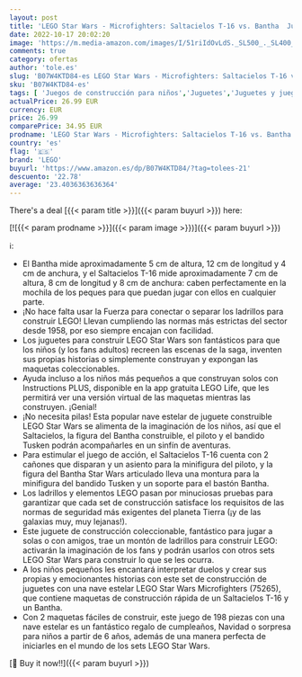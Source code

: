 ```yaml
---
layout: post
title: 'LEGO Star Wars - Microfighters: Saltacielos T-16 vs. Bantha  Juguete de La Guerra de las Galaxias una Esperanza  Incluye Minifigura de Piloto  un Bandido y Bantha  75265 '
date: 2022-10-17 20:02:20
image: 'https://m.media-amazon.com/images/I/51riIdOvLdS._SL500_._SL400_.jpg'
comments: true
category: ofertas
author: 'tole.es'
slug: 'B07W4KTD84-es LEGO Star Wars - Microfighters: Saltacielos T-16 vs....'
sku: 'B07W4KTD84-es'
tags: [ 'Juegos de construcción para niños','Juguetes','Juguetes y juegos','Sets de construcción','lego','🇪🇸', ]
actualPrice: 26.99 EUR
currency: EUR
price: 26.99
comparePrice: 34.95 EUR
prodname: 'LEGO Star Wars - Microfighters: Saltacielos T-16 vs. Bantha  Juguete de La Guerra de las Galaxias una Esperanza  Incluye Minifigura de Piloto  un Bandido y Bantha  75265 '
country: 'es'
flag: '🇪🇸'
brand: 'LEGO'
buyurl: 'https://www.amazon.es/dp/B07W4KTD84/?tag=tolees-21'
descuento: '22.78'
average: '23.4036363636364'
---
```


There's a deal [{{< param title >}}]({{< param buyurl >}})  here:

[![{{< param prodname >}}]({{< param image >}})]({{< param buyurl >}})

ℹ️:

- El Bantha mide aproximadamente 5 cm de altura, 12 cm de longitud y 4 cm de anchura, y el Saltacielos T-16 mide aproximadamente 7 cm de altura, 8 cm de longitud y 8 cm de anchura: caben perfectamente en la mochila de los peques para que puedan jugar con ellos en cualquier parte.
- ¡No hace falta usar la Fuerza para conectar o separar los ladrillos para construir LEGO! Llevan cumpliendo las normas más estrictas del sector desde 1958, por eso siempre encajan con facilidad.
- Los juguetes para construir LEGO Star Wars son fantásticos para que los niños (y los fans adultos) recreen las escenas de la saga, inventen sus propias historias o simplemente construyan y expongan las maquetas coleccionables.
- Ayuda incluso a los niños más pequeños a que construyan solos con Instructions PLUS, disponible en la app gratuita LEGO Life, que les permitirá ver una versión virtual de las maquetas mientras las construyen. ¡Genial!
- ¡No necesita pilas! Esta popular nave estelar de juguete construible LEGO Star Wars se alimenta de la imaginación de los niños, así que el Saltacielos, la figura del Bantha construible, el piloto y el bandido Tusken podrán acompañarles en un sinfín de aventuras.
- Para estimular el juego de acción, el Saltacielos T-16 cuenta con 2 cañones que disparan y un asiento para la minifigura del piloto, y la figura del Bantha Star Wars articulado lleva una montura para la minifigura del bandido Tusken y un soporte para el bastón Bantha.
- Los ladrillos y elementos LEGO pasan por minuciosas pruebas para garantizar que cada set de construcción satisface los requisitos de las normas de seguridad más exigentes del planeta Tierra (¡y de las galaxias muy, muy lejanas!).
- Este juguete de construcción coleccionable, fantástico para jugar a solas o con amigos, trae un montón de ladrillos para construir LEGO: activarán la imaginación de los fans y podrán usarlos con otros sets LEGO Star Wars para construir lo que se les ocurra.
- A los niños pequeños les encantará interpretar duelos y crear sus propias y emocionantes historias con este set de construcción de juguetes con una nave estelar LEGO Star Wars Microfighters (75265), que contiene maquetas de construcción rápida de un Saltacielos T-16 y un Bantha.
- Con 2 maquetas fáciles de construir, este juego de 198 piezas con una nave estelar es un fantástico regalo de cumpleaños, Navidad o sorpresa para niños a partir de 6 años, además de una manera perfecta de iniciarles en el mundo de los sets LEGO Star Wars.

[🛒 Buy it now!!]({{< param buyurl >}})
